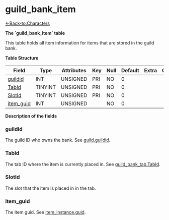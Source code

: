 # guild\_bank\_item

[<-Back-to:Characters](database-characters)

**The \`guild\_bank\_item\` table**

This table holds all item information for items that are stored in the guild bank.

**Table Structure**

| Field          | Type    | Attributes | Key | Null | Default | Extra | Comment |
| -------------- | ------- | ---------- | --- | ---- | ------- | ----- | ------- |
| [guildid][1]   | INT     | UNSIGNED   | PRI | NO   | 0       |       |         |
| [TabId][2]     | TINYINT | UNSIGNED   | PRI | NO   | 0       |       |         |
| [SlotId][3]    | TINYINT | UNSIGNED   | PRI | NO   | 0       |       |         |
| [item_guid][4] | INT     | UNSIGNED   |     | NO   | 0       |       |         |

[1]: #guildid
[2]: #tabid
[3]: #slotid
[4]: #itemguid

**Description of the fields**

### guildid

The guild ID who owns the bank. See [guild.guildid](guild#guildid).

### TabId

The tab ID where the item is currently placed in. See [guild\_bank\_tab.TabId](guild-bank-tab#tabid).

### SlotId

The slot that the item is placed in in the tab.

### item\_guid

The item guid. See [item\_instance.guid](item-instance#guid).
